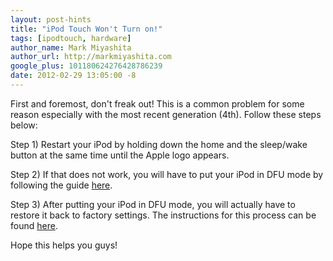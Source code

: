 ```yaml
---
layout: post-hints
title: "iPod Touch Won't Turn on!"
tags: [ipodtouch, hardware]
author_name: Mark Miyashita
author_url: http://markmiyashita.com
google_plus: 101180624276428786239
date: 2012-02-29 13:05:00 -8
---
```


First and foremost, don't freak out! This is a common problem for some reason especially with the most recent generation (4th). Follow these steps below:

Step 1) Restart your iPod by holding down the home and the sleep/wake button at the same time until the Apple logo appears.

Step 2) If that does not work, you will have to put your iPod in DFU mode by following the guide <a href="/how-to-put-your-iphone-in-dfu-mode/">here</a>.

Step 3) After putting your iPod in DFU mode, you will actually have to restore it back to factory settings. The instructions for this process can be found <a href="/how-to-restore-your-iphone-ipod-touch-or-ipad/">here</a>.

Hope this helps you guys!
